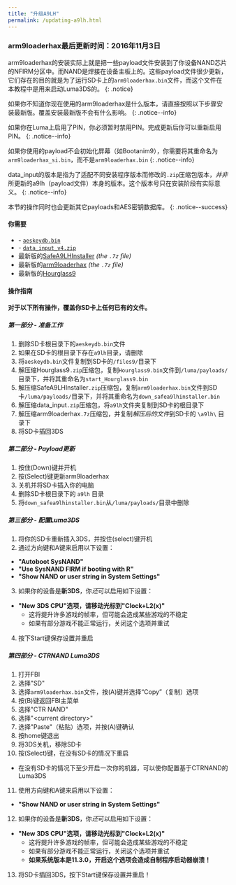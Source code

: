 ```yaml
---
title: "升级A9LH"
permalink: /updating-a9lh.html
---
```


### arm9loaderhax最后更新时间：2016年11月3日

arm9loaderhax的安装实际上就是把一些payload文件安装到了你设备NAND芯片的NFIRM分区中。而NAND是焊接在设备主板上的。这些payload文件很少更新，它们存在的目的就是为了运行SD卡上的`arm9loaderhax.bin`文件，而这个文件在本教程中是用来启动Luma3DS的。
{: .notice}

如果你不知道你现在使用的arm9loaderhax是什么版本，请直接按照以下步骤安装最新版。覆盖安装最新版不会有什么影响。
{: .notice--info}

如果你在Luma上启用了PIN，你必须暂时禁用PIN。完成更新后你可以重新启用PIN。
{: .notice--info}

如果你使用的payload不会初始化屏幕（如Bootanim9），你需要将其重命名为`arm9loaderhax_si.bin`，而不是`arm9loaderhax.bin`
{: .notice--info}

data_input的版本是指为了适配不同安装程序版本而修改的`.zip`压缩包版本，*并非*所更新的a9lh（payload文件）本身的版本。这个版本号只在安装阶段有实际意义。
{: .notice--info}

本节的操作同时也会更新其它payloads和AES密钥数据库。
{: .notice--success}

#### 你需要

* <i class="fa fa-magnet" aria-hidden="true" title="这个下载链接是磁力链格式的。请使用BT种子客户端进行下载。"></i> - [`aeskeydb.bin`](magnet:?xt=urn:btih:18b3a17f78e2376e05feaa150749d9fd689b25dc&dn=aeskeydb.bin&tr=udp%3A%2F%2Ftracker.coppersurfer.tk%3A6969%2Fannounce&tr=udp%3A%2F%2Ftracker.opentrackr.org%3A1337%2Fannounce&tr=http%3A%2F%2Ftracker.opentrackr.org%3A1337%2Fannounce&tr=udp%3A%2F%2Fzer0day.ch%3A1337%2Fannounce&tr=udp%3A%2F%2Ftracker.leechers-paradise.org%3A6969%2Fannounce&tr=http%3A%2F%2Fexplodie.org%3A6969%2Fannounce&tr=udp%3A%2F%2Fexplodie.org%3A6969%2Fannounce&tr=udp%3A%2F%2F9.rarbg.com%3A2710%2Fannounce&tr=udp%3A%2F%2Fp4p.arenabg.com%3A1337%2Fannounce&tr=http%3A%2F%2Fp4p.arenabg.com%3A1337%2Fannounce&tr=udp%3A%2F%2Ftracker.aletorrenty.pl%3A2710%2Fannounce&tr=http%3A%2F%2Ftracker.aletorrenty.pl%3A2710%2Fannounce&tr=http%3A%2F%2Ftracker1.wasabii.com.tw%3A6969%2Fannounce&tr=http%3A%2F%2Ftracker.baravik.org%3A6970%2Fannounce&tr=http%3A%2F%2Ftracker.tfile.me%2Fannounce&tr=udp%3A%2F%2Ftorrent.gresille.org%3A80%2Fannounce&tr=http%3A%2F%2Ftorrent.gresille.org%2Fannounce&tr=udp%3A%2F%2Ftracker.yoshi210.com%3A6969%2Fannounce&tr=udp%3A%2F%2Ftracker.tiny-vps.com%3A6969%2Fannounce&tr=udp%3A%2F%2Ftracker.filetracker.pl%3A8089%2Fannounce)
* <i class="fa fa-magnet" aria-hidden="true" title="这个下载链接是磁力链格式的。请使用BT种子客户端进行下载。"></i> - [`data_input_v4.zip`](magnet:?xt=urn:btih:00f03ff69b5961307303d5e4778a2f65a528bf2d&dn=data%5Finput%5Fv4.zip&tr=udp%3A%2F%2Ftracker.coppersurfer.tk%3A6969%2Fannounce&tr=udp%3A%2F%2Ftracker.opentrackr.org%3A1337%2Fannounce&tr=http%3A%2F%2Ftracker.opentrackr.org%3A1337%2Fannounce&tr=udp%3A%2F%2Fzer0day.ch%3A1337%2Fannounce&tr=udp%3A%2F%2Ftracker.leechers-paradise.org%3A6969%2Fannounce&tr=http%3A%2F%2Fexplodie.org%3A6969%2Fannounce&tr=udp%3A%2F%2Fexplodie.org%3A6969%2Fannounce&tr=udp%3A%2F%2F9.rarbg.com%3A2710%2Fannounce&tr=udp%3A%2F%2Fp4p.arenabg.com%3A1337%2Fannounce&tr=http%3A%2F%2Fp4p.arenabg.com%3A1337%2Fannounce&tr=udp%3A%2F%2Ftracker.aletorrenty.pl%3A2710%2Fannounce&tr=http%3A%2F%2Ftracker.aletorrenty.pl%3A2710%2Fannounce&tr=http%3A%2F%2Ftracker1.wasabii.com.tw%3A6969%2Fannounce&tr=http%3A%2F%2Ftracker.baravik.org%3A6970%2Fannounce&tr=http%3A%2F%2Ftracker.tfile.me%2Fannounce&tr=udp%3A%2F%2Ftorrent.gresille.org%3A80%2Fannounce&tr=http%3A%2F%2Ftorrent.gresille.org%2Fannounce&tr=udp%3A%2F%2Ftracker.yoshi210.com%3A6969%2Fannounce&tr=udp%3A%2F%2Ftracker.tiny-vps.com%3A6969%2Fannounce&tr=udp%3A%2F%2Ftracker.filetracker.pl%3A8089%2Fannounce)
* 最新版的[SafeA9LHInstaller](https://github.com/AuroraWright/SafeA9LHInstaller/releases/latest) *(the `.7z` file)*
* 最新版的[arm9loaderhax](https://github.com/AuroraWright/arm9loaderhax/releases/latest) *(the `.7z` file)*
* 最新版的[Hourglass9](https://github.com/d0k3/Hourglass9/releases/latest)

#### 操作指南

**对于以下所有操作，覆盖你SD卡上任何已有的文件。**

##### 第一部分 - 准备工作

1. 删除SD卡根目录下的`aeskeydb.bin`文件
2. 如果在SD卡的根目录下存在`a9lh`目录，请删除
3. 将`aeskeydb.bin`文件复制到SD卡的`/files9/`目录下
4. 解压缩Hourglass9`.zip`压缩包，复制`Hourglass9.bin`文件到`/luma/payloads/`目录下，并将其重命名为`start_Hourglass9.bin`
5. 解压缩SafeA9LHInstaller`.zip`压缩包，复制`arm9loaderhax.bin`文件到SD卡`/luma/payloads/`目录下，并将其重命名为`down_safea9lhinstaller.bin`
7. 解压缩data_input`.zip`压缩包，将`a9lh`文件夹复制到SD卡的根目录下
8. 解压缩arm9loaderhax`.7z`压缩包，并复制*解压后的文件*到SD卡的 `\a9lh\` 目录下
9. 将SD卡插回3DS

##### 第二部分 - Payload更新

1. 按住(Down)键并开机
2. 按(Select)键更新arm9loaderhax
3. 关机并将SD卡插入你的电脑
4. 删除SD卡根目录下的 `a9lh` 目录
5. 将`down_safea9lhinstaller.bin`从`/luma/payloads/`目录中删除

##### 第三部分 - 配置Luma3DS

1. 将你的SD卡重新插入3DS，并按住(select)键开机
2. 通过方向键和A键来启用以下设置：
  + **"Autoboot SysNAND"**
  + **"Use SysNAND FIRM if booting with R"**
  + **"Show NAND or user string in System Settings"**
3. 如果你的设备是**新3DS**，你*还*可以启用如下设置：
  + **"New 3DS CPU"选项，请移动光标到"Clock+L2(x)"**
    + 这将提升许多游戏的帧率，但可能会造成某些游戏的不稳定
    + 如果有部分游戏不能正常运行，关闭这个选项并重试
4. 按下Start键保存设置并重启

##### 第四部分 - CTRNAND Luma3DS

1. 打开FBI
2. 选择"SD"
3. 选择`arm9loaderhax.bin`文件，按(A)键并选择“Copy”（复制）选项
4. 按(B)键返回FBI主菜单
5. 选择"CTR NAND"
6. 选择"\<current directory>"
7. 选择"Paste"（粘贴）选项，并按(A)键确认
8. 按home键退出
9. 将3DS关机，移除SD卡
10. 按(Select)键，在没有SD卡的情况下重启
  + 在没有SD卡的情况下至少开启一次你的机器，可以使你配置基于CTRNAND的Luma3DS
11. 使用方向键和A键来启用以下设置：
  + **"Show NAND or user string in System Settings"**
12. 如果你的设备是**新3DS**，你*还*可以启用如下设置：
  + **"New 3DS CPU"选项，请移动光标到"Clock+L2(x)"**
    + 这将提升许多游戏的帧率，但可能会造成某些游戏的不稳定
    + 如果有部分游戏不能正常运行，关闭这个选项并重试
    + **如果系统版本是11.3.0，开启这个选项会造成自制程序启动器崩溃！**
13. 将SD卡插回3DS，按下Start键保存设置并重启！
